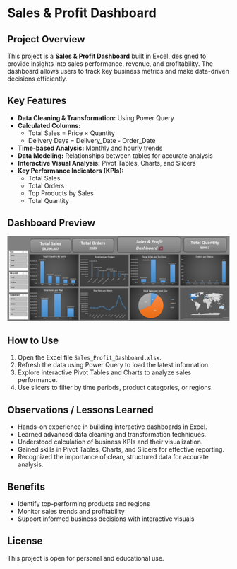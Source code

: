 # Sales & Profit Dashboard

## Project Overview
This project is a **Sales & Profit Dashboard** built in Excel, designed to provide insights into sales performance, revenue, and profitability. The dashboard allows users to track key business metrics and make data-driven decisions efficiently.

## Key Features
- **Data Cleaning & Transformation:** Using Power Query
- **Calculated Columns:**
  - Total Sales = Price × Quantity
  - Delivery Days = Delivery_Date - Order_Date
- **Time-based Analysis:** Monthly and hourly trends
- **Data Modeling:** Relationships between tables for accurate analysis
- **Interactive Visual Analysis:** Pivot Tables, Charts, and Slicers
- **Key Performance Indicators (KPIs):**
  - Total Sales
  - Total Orders
  - Top Products by Sales
  - Total Quantity

## Dashboard Preview
![Sales & Profit Dashboard](Dashboard.png)

## How to Use
1. Open the Excel file `Sales_Profit_Dashboard.xlsx`.
2. Refresh the data using Power Query to load the latest information.
3. Explore interactive Pivot Tables and Charts to analyze sales performance.
4. Use slicers to filter by time periods, product categories, or regions.

## Observations / Lessons Learned
- Hands-on experience in building interactive dashboards in Excel.
- Learned advanced data cleaning and transformation techniques.
- Understood calculation of business KPIs and their visualization.
- Gained skills in Pivot Tables, Charts, and Slicers for effective reporting.
- Recognized the importance of clean, structured data for accurate analysis.

## Benefits
- Identify top-performing products and regions
- Monitor sales trends and profitability
- Support informed business decisions with interactive visuals

## License
This project is open for personal and educational use.
